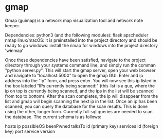 # gmap
Gmap (guimap) is a network map visualization tool and network note keeper. 

Dependencies:
  python3 (and the following modules):
    flask
    apscheduler
  nmap
    linux/macOS: 
      it is preinstalled into the project directory and should be ready to go
    windows:
      install the nmap for windows into the project directory 'winmap'

Once these dependencies have been satisfied, navigate to the project directory through your systems command line, and simply run the comman "python server.py". This will start the gmap server, open your web browser and navigate to "localhost:5000" to open the gmap GUI. Enter and ip address into the "ip" form, and press enter. You will now see this ip listed in the box labeled "IPs currently being scanned:" (this list is a que, where the ip on top is currently being scanned, and the ips in the list will be scanned from top to bottom). After the scan completes, the ip will disappear from the list and gmap will begin scanning the next ip in the list. Once an ip has been scanned, you can query the database for the scan results. This is done using the other, longer form. Currently full sql queries are needed to scan the database. The current schema is as follows:
 
 hosts
  ip
  possibleOS
  beenPwned
  talksTo
  id (primary key)
 services
  id (foreign key)
  port
  service
  version
